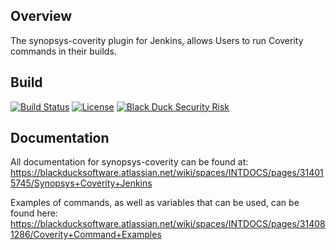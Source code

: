 ## Overview ##
The synopsys-coverity plugin for Jenkins, allows Users to run Coverity commands in their builds. 

## Build ##

[![Build Status](https://travis-ci.org/jenkinsci/synopsys-coverity-plugin.svg?branch=master)](https://travis-ci.org/jenkinsci/synopsys-coverity-plugin)
[![License](https://img.shields.io/badge/License-Apache%202.0-blue.svg)](https://opensource.org/licenses/Apache-2.0) 
[![Black Duck Security Risk](https://copilot.blackducksoftware.com/github/repos/jenkinsci/synopsys-coverity-plugin/branches/master/badge-risk.svg)](https://copilot.blackducksoftware.com/github/repos/jenkinsci/synopsys-coverity-plugin/branches/master)

## Documentation ##
All documentation for synopsys-coverity can be found at:  https://blackducksoftware.atlassian.net/wiki/spaces/INTDOCS/pages/314015745/Synopsys+Coverity+Jenkins

Examples of commands, as well as variables that can be used, can be found here: https://blackducksoftware.atlassian.net/wiki/spaces/INTDOCS/pages/314081286/Coverity+Command+Examples
